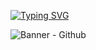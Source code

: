 [![Typing SVG](https://readme-typing-svg.demolab.com?font=Fira+Code&pause=1000&color=78F7ED&center=true&vCenter=true&random=false&width=500&height=60&lines=Hey%2C+there+%F0%9F%99%8B;Prasheelan+here....+😌;it's+great+to+meet+you!%F0%9F%98%8A)](https://git.io/typing-svg)

![Banner - Github](https://github.com/VPraseelan/hello-world/assets/88025612/b3f8ba6d-e260-4224-81d3-6fe18fd18829)

